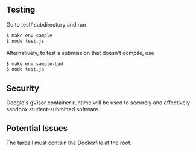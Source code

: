 ## Testing

Go to test/ subdirectory and run

``` bash
$ make env sample
$ node test.js
```

Alternatively, to test a submission that doesn't compile, use

``` bash
$ make env sample-bad
$ node test.js
```


## Security

Google's gVisor container runtime will be used to securely and effectively
sandbox student-submitted software.


## Potential Issues

The tarball must contain the Dockerfile at the root.

